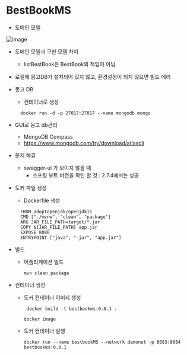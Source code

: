 # BestBookMS

- 도메인 모델

![image](https://github.com/cnaps/BestBookMS/assets/15258916/1d4260a9-b866-466e-b1dd-e01f72152603)

- 도메인 모델과 구현 모델 차이
  - listBestBook은 BestBook의 책임이 아님
 
- 로컬에 몽고DB가 설치되어 있지 않고, 환경설정이 되지 않으면 빌드 에러 


- 몽고 DB 
  - 컨테이너로 생성
  ```
    docker run -d -p 27017:27017 --name mongodb mongo
  ```
 - GUI로 몽고 db관리 
   - MongoDB Compass
   - https://www.mongodb.com/try/download/atlascli

- 문제 해결
  - swagger-ui 가 보이지 않을 때
    - 스프링 부트 버전을 확인 할 것 : 2.7.4에서는 성공

- 도커 파일 생성
  - Dockerfile 생성
  ```
    FROM adoptopenjdk/openjdk11
    CMD ["./mvnw", "clean", "package"]
    ARG JAR_FILE_PATH=target/*.jar
    COPY ${JAR_FILE_PATH} app.jar
    EXPOSE 8080
    ENTRYPOINT ["java", "-jar", "app.jar"]
     ```

- 빌드
  - 어플리케이션 빌드

    ```
    mvn clean package 
    ```

- 컨테이너 생성
  - 도커 컨테이너 이미지 생성

    ```
     docker build -t bestbookms:0.0.1 . 
    ```

    ```
    docker image 
    ```

  - 도커 컨테이너 실행

    ``` 
    docker run --name bestbookMS --network demonet -p 8083:8084 bestbookms:0.0.1
    ```
